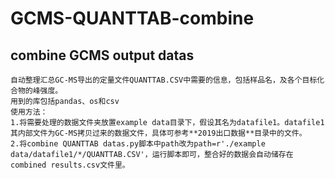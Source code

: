 # GCMS-QUANTTAB-combine
## combine GCMS output datas
```
自动整理汇总GC-MS导出的定量文件QUANTTAB.CSV中需要的信息，包括样品名，及各个目标化合物的峰强度。
用到的库包括pandas、os和csv
使用方法：
1.将需要处理的数据文件夹放置example data目录下，假设其名为datafile1。datafile1其内部文件为GC-MS拷贝过来的数据文件，具体可参考**2019出口数据**目录中的文件。
2.将combine QUANTTAB datas.py脚本中path改为path=r'./example data/datafile1/*/QUANTTAB.CSV'，运行脚本即可，整合好的数据会自动储存在combined results.csv文件里。
```
